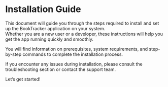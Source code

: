 # Installation Guide

This document will guide you through the steps required to install and set up the BookTracker application on your system.  
Whether you are a new user or a developer, these instructions will help you get the app running quickly and smoothly.

You will find information on prerequisites, system requirements, and step-by-step commands to complete the installation process.

If you encounter any issues during installation, please consult the troubleshooting section or contact the support team.

Let’s get started!
